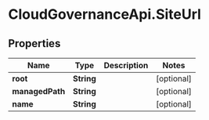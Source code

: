 # CloudGovernanceApi.SiteUrl

## Properties

Name | Type | Description | Notes
------------ | ------------- | ------------- | -------------
**root** | **String** |  | [optional] 
**managedPath** | **String** |  | [optional] 
**name** | **String** |  | [optional] 



